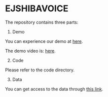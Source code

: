 # EJSHIBAVOICE

The repository contains three parts: 

1. Demo

You can experience our demo at [here](http://202.120.38.146:8079).

The demo video is: [here](https://drive.google.com/file/d/17OmWNkl_ZgOcb7_na0f42cSoVBLVE34S/view?usp=sharing).

2. Code

Please refer to the code directory.

3. Data

You can get access to the data through [this link](https://drive.google.com/drive/folders/1JawW8kqRsBIJfS0u3ki_eEh4BeDjZ18T?usp=sharing).

